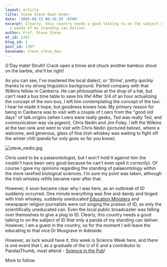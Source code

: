 ```yaml
---
layout: article
title: Steve Steve Down Under
date: '2005-09-13 00:16:29 -0700'
excerpt: Clearly, this country needs a good talking to on the subject of ID that only
  a panda of my standing can deliver.
author: Prof. Steve Steve
mt_id: 1397
blog_id: 2
post_id: 1397
basename: steve_steve_dow
---
```

G'Day mate! Struth! Crack open a tinnie and chuck another bamboo shoot on the barbie, she'll be right!

As you can see, I've mastered the local dialect, or 'Strine', pretty quickly thanks to my strong linguistics background. Parted company with that Wilkins fellow in Canberra. He can philosophise at the drop of a hat, but can't read a bus time table to save his life! After 3/4 of an hour actualizing the concept of the non-bus, I left him contemplating the concept of the taxi. I hear he made it hope, but goodness knows how. My primary reason for being in Canberra was to visit with a couple of t.oers from the "good old days" of talk.origins (when t.oers were really geeks, Ted was really Ted, and communication was via pigeon), Chris Nedin and Jim Foley. I left the Wilkins at the taxi rank and went to visit with Chris Nedin (pictured below), where a welcome, and generous, glass of fine Irish whiskey was waiting to fight off the winter chill (panda fur only goes so far you know).

<img src="http://www.pandasthumb.org/archives/steve_nedin.jpg" alt="steve_nedin.jpg" />

Chris used to be a palaeontologist, but I won't hold it against him (he couldn't have been very good because he can't even spell it correctly). Of course I gave my opinions regarding the standing of palaeontology within the more rarefied biological sciences. I'm sure my point was taken, although the Irish whiskey refills became rarer after that.

However, it soon became clear why I was here, as an outbreak of ID suddenly occurred. One minute everything was fine and dandy and tinged with Irish whiskey, suddenly uneducated [Education Ministers](http://www.google.com.au/url?sa=t&amp;ct=res&amp;cd=1&amp;url=http%3A//www.abc.net.au/pm/content/2005/s1447202.htm&amp;ei=xmEmQ_zCFdDe4AGGnrznDQ) and newspaper religion journalists were out singing the praises of ID, as only the scientifically uneducated can. Even the local public broadcaster was falling over themselves to give a plug to ID. Clearly, this country needs a good talking to on the subject of ID that only a panda of my standing can deliver. However, I am a guest in the country, so for the moment I will leave the educating to that nice Dr Musgrave in Adelaide.

However, as luck would have it, this week is Science Week here, and there is one event that I, as a graduate of the U of E and a contributor to PandasThumb, must attend - [Science in the Pub](http://www2b.abc.net.au/science/sweek/Event.asp?Action=View&amp;EventID=61&amp;rdoDatefrom=Between&amp;drpFromDay=20&amp;drpFromMonthYear=Aug+2005&amp;drpToDay=21&amp;drpToMonthYear=Aug+2005&amp;drpState=ACT&amp;txtEventName=&amp;drpEventCategory=ALL&amp;txtPageNumber=4&amp;txtPageSize=10)! 

More to follow.
